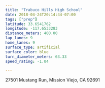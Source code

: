 ```yaml
---
title: "Trabuco Hills High School"
date: 2018-04-24T20:14:44-07:00
tags: ["prep"]
latitude: 33.6541762
longitude: -117.6533283
distance_meters: 400.00
lap_lanes: 9
home_lanes: 9
surface_type: artificial
surface_color: blue
turn_diameter_meters: 63.33
speed_rating: -1.04

---
```

27501 Mustang Run, Mission Viejo, CA 92691
<!--more-->
